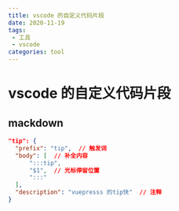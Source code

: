 ```yaml
---
title: vscode 的自定义代码片段
date: 2020-11-19
tags:
 - 工具
 - vscode
categories: tool
---
```


# vscode 的自定义代码片段

## mackdown

```json
"tip": {
  "prefix": "tip",  // 触发词
  "body": [  // 补全内容
      ":::tip",
      "$1",  // 光标停留位置
      ":::"
  ],
  "description": "vuepresss 的tip快"  // 注释
}
```
